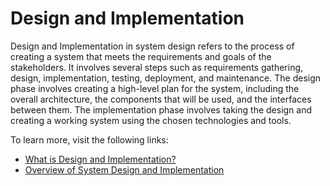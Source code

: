 # Design and Implementation

Design and Implementation in system design refers to the process of creating a system that meets the requirements and goals of the stakeholders. It involves several steps such as requirements gathering, design, implementation, testing, deployment, and maintenance. The design phase involves creating a high-level plan for the system, including the overall architecture, the components that will be used, and the interfaces between them. The implementation phase involves taking the design and creating a working system using the chosen technologies and tools.

To learn more, visit the following links:

- [What is Design and Implementation?](https://www.marketlinks.org/good-practice-center/value-chain-wiki/design-and-implementation-overview)
- [Overview of System Design and Implementation](https://www.tutorialspoint.com/operating-system-design-and-implementation)